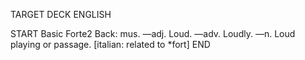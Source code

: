 TARGET DECK
ENGLISH

START
Basic
Forte2
Back: mus. —adj. Loud. —adv. Loudly. —n. Loud playing or passage. [italian: related to *fort]
END
